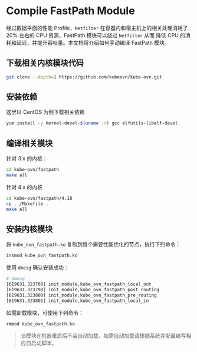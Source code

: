 # Compile FastPath Module

经过数据平面的性能 Profile，`Netfilter` 在容器内和宿主机上的相关处理消耗了 20% 左右的 CPU 资源，FastPath 模块可以绕过 `Netfilter` 从而
降低 CPU 的消耗和延迟，并提升吞吐量。本文档将介绍如何手动编译 FastPath 模块。

## 下载相关内核模块代码

```bash
git clone --depth=1 https://github.com/kubeovn/kube-ovn.git
```

## 安装依赖

这里以 CentOS 为例下载相关依赖

```bash
yum install -y kernel-devel-$(uname -r) gcc elfutils-libelf-devel
```

## 编译相关模块

针对 3.x 的内核：
```bash
cd kube-ovn/fastpath
make all
```

针对 4.x 的内核
```bash
cd kube-ovn/fastpath/4.18
cp ../Makefile .
make all
```

## 安装内核模块

将 `kube_ovn_fastpath.ko` 复制到每个需要性能优化的节点，执行下列命令：

```bash
insmod kube_ovn_fastpath.ko
```

使用 `dmesg` 确认安装成功：

```bash
# dmesg
[619631.323788] init_module,kube_ovn_fastpath_local_out
[619631.323798] init_module,kube_ovn_fastpath_post_routing
[619631.323800] init_module,kube_ovn_fastpath_pre_routing
[619631.323801] init_module,kube_ovn_fastpath_local_in
```

如需卸载模块，可使用下列命令：

```bash
rmmod kube_ovn_fastpath.ko
```

> 该模块在机器重启后不会自动加载，如需自动加载请根据系统弄配置编写相应自启动脚本。
